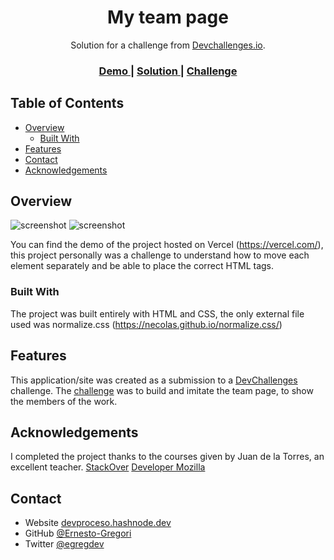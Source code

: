 <!-- Please update value in the {}  -->

<h1 align="center">My team page</h1>

<div align="center">
   Solution for a challenge from  <a href="http://devchallenges.io" target="_blank">Devchallenges.io</a>.
</div>

<div align="center">
  <h3>
    <a href="https://my-team-page-beta.vercel.app/">
      Demo
    </a>
    <span> | </span>
    <a href="https://github.com/Ernesto-Gregori/devChallenges/tree/main/my-team-page-master">
      Solution
    </a>
    <span> | </span>
    <a href="https://devchallenges.io/challenges/hhmesazsqgKXrTkYkt0U">
      Challenge
    </a>
  </h3>
</div>

<!-- TABLE OF CONTENTS -->

## Table of Contents

- [Overview](#overview)
  - [Built With](#built-with)
- [Features](#features)
- [Contact](#contact)
- [Acknowledgements](#acknowledgements)

<!-- OVERVIEW -->

## Overview

![screenshot](https://github.com/Ernesto-Gregori/devChallenges/blob/main/my-team-page-master/img/laptop-version.jpg)
![screenshot](https://github.com/Ernesto-Gregori/devChallenges/blob/main/my-team-page-master/img/cellphone-version.jpg)

You can find the demo of the project hosted on Vercel (https://vercel.com/), this project personally was a challenge to understand how to move each element separately and be able to place the correct HTML tags.

### Built With

The project was built entirely with HTML and CSS, the only external file used was normalize.css (https://necolas.github.io/normalize.css/)

## Features

This application/site was created as a submission to a [DevChallenges](https://devchallenges.io/challenges) challenge. The [challenge](https://devchallenges.io/challenges/wBunSb7FPrIepJZAg0sY) was to build and imitate the team page, to show the members of the work.


## Acknowledgements

I completed the project thanks to the courses given by Juan de la Torres, an excellent teacher.
[StackOver](https://stackoverflow.com/questions/43766959/how-to-position-figcaption-vertical-right-from-figure)
[Developer Mozilla](https://developer.mozilla.org/es/docs/Web/CSS/:nth-child)

## Contact

- Website [devproceso.hashnode.dev](https://devproceso.hashnode.dev)
- GitHub [@Ernesto-Gregori](https://github.com/Ernesto-Gregori)
- Twitter [@egregdev](https://twitter.com/egregdev)
